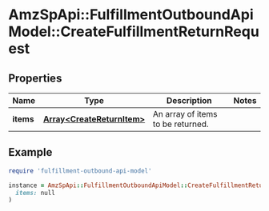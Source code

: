 # AmzSpApi::FulfillmentOutboundApiModel::CreateFulfillmentReturnRequest

## Properties

| Name | Type | Description | Notes |
| ---- | ---- | ----------- | ----- |
| **items** | [**Array&lt;CreateReturnItem&gt;**](CreateReturnItem.md) | An array of items to be returned. |  |

## Example

```ruby
require 'fulfillment-outbound-api-model'

instance = AmzSpApi::FulfillmentOutboundApiModel::CreateFulfillmentReturnRequest.new(
  items: null
)
```

